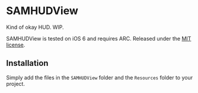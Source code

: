 # SAMHUDView

Kind of okay HUD. WIP.

SAMHUDView is tested on iOS 6 and requires ARC. Released under the [MIT license](LICENSE).

## Installation

Simply add the files in the `SAMHUDView` folder and  the `Resources` folder to your project.
